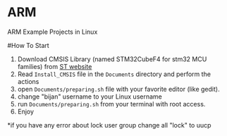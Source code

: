 # ARM
ARM Example Projects in Linux

#How To Start
1. Download CMSIS Library (named STM32CubeF4 for stm32 MCU families) from [ST website](http://www.st.com/web/en/catalog/tools/PF259242)
2. Read `Install_CMSIS` file in the `Documents` directory and perform the actions
3. open `Documents/preparing.sh` file with your favorite editor (like gedit).
4. change "bijan" username to your Linux username
5. run `Documents/preparing.sh` from your terminal with root access.
6. Enjoy


*if you have any error about lock user group change all "lock" to uucp
